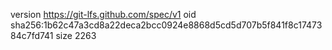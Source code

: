 version https://git-lfs.github.com/spec/v1
oid sha256:1b62c47a3cd8a22deca2bcc0924e8868d5cd5d707b5f841f8c1747384c7fd741
size 2263
